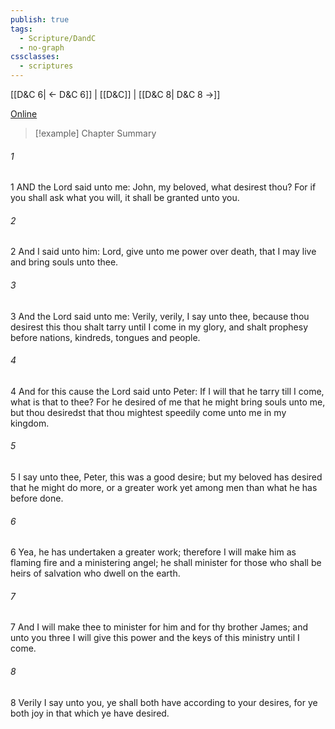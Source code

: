 ```yaml
---
publish: true
tags:
  - Scripture/DandC
  - no-graph
cssclasses:
  - scriptures
---
```

[[D&C 6| ← D&C 6]] | [[D&C]] | [[D&C 8| D&C 8 →]]

[Online](https://churchofjesuschrist.org/study/scriptures/dc-testament/dc/7?lang=eng)

>[!example] Chapter Summary
>
###### 1
1 AND the Lord said unto me: John, my beloved, what desirest thou? For if you shall ask what you will, it shall be granted unto you.
###### 2
2 And I said unto him: Lord, give unto me power over death, that I may live and bring souls unto thee.
###### 3
3 And the Lord said unto me: Verily, verily, I say unto thee, because thou desirest this thou shalt tarry until I come in my glory, and shalt prophesy before nations, kindreds, tongues and people.
###### 4
4 And for this cause the Lord said unto Peter: If I will that he tarry till I come, what is that to thee? For he desired of me that he might bring souls unto me, but thou desiredst that thou mightest speedily come unto me in my kingdom.
###### 5
5 I say unto thee, Peter, this was a good desire; but my beloved has desired that he might do more, or a greater work yet among men than what he has before done.
###### 6
6 Yea, he has undertaken a greater work; therefore I will make him as flaming fire and a ministering angel; he shall minister for those who shall be heirs of salvation who dwell on the earth.
###### 7
7 And I will make thee to minister for him and for thy brother James; and unto you three I will give this power and the keys of this ministry until I come.
###### 8
8 Verily I say unto you, ye shall both have according to your desires, for ye both joy in that which ye have desired.




